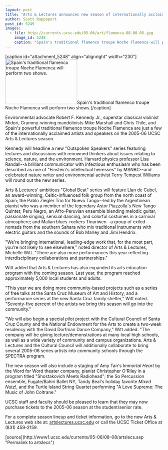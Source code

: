 ```yaml
---
layout: post
title: "Arts & Lectures announces new season of internationally acclaimed performers and speakers"
author: Scott Rappaport 
post_id: 5249
images:
  - file: http://currents.ucsc.edu/05-06/art/flamenca.08-08-05.jpg
    image_id: 5248
    caption: "Spain's traditional flamenco troupe Noche Flamenca will perform two shows."
---
```


[caption id="attachment_5248" align="alignright" width="230"]<a href="http://localhost/mysite/wp-content/uploads/2005/08/flamenca.08-08-05.jpg"><img class="size-full wp-image-5248" src="http://localhost/mysite/wp-content/uploads/2005/08/flamenca.08-08-05.jpg" alt="Spain's traditional flamenco troupe Noche Flamenca will perform two shows." width="230" height="144" /></a>Spain's traditional flamenco troupe Noche Flamenca will perform two shows.[/caption]
<a name="content" id="content"></a>
<p>
  Environmental advocate Robert F. Kennedy Jr., superstar classical violinist Midori, Grammy-winning mandolinists Mike Marshall and Chris Thile, and Spain's powerful traditional flamenco troupe Noche Flamenca are just a few of the internationally acclaimed artists and speakers on the 2005-06 UCSC Arts &amp; Lectures season.
</p>
<p>
  Kennedy will headline a new "Outspoken Speakers" series featuring lectures and discussions with renowned thinkers about issues relating to science, nature, and the environment. Harvard physics professor Lisa Randall--a brilliant communicator with infectious enthusiasm who has been described as one of "Einstein's intellectual heiresses" by MSNBC--and celebrated nature writer and environmental activist Terry Tempest Williams will round out the new series.
</p>
<p>
  Arts &amp; Lectures' ambitious "Global Beat" series will feature Llan de Cubel, an award-winning, Celtic-influenced folk group from the north coast of Spain; the Pablo Ziegler Trio for Nuevo Tango--led by the Argentinean pianist who was a member of the legendary Astor Piazzolla's New Tango Quintet; Peru Negro, an Afro-Peruvian ensemble blending melodic guitar, passionate singing, sensual dancing, and colorful costumes in a carnival atmosphere; and Malian blues-rockers Tinariwen--a group of exiled nomads from the southern Sahara who mix traditional instruments with electric guitars and the sounds of Bob Marley and Jimi Hendrix.
</p>
<p>
  "We're bringing international, leading-edge work that, for the most part, you're not likely to see elsewhere," noted director of Arts &amp; Lectures, Michelle Witt. "There are also more performances this year reflecting interdisciplinary collaborations and partnerships."
</p>
<p>
  Witt added that Arts &amp; Lectures has also expanded its arts education program with the coming season. Last year, the program reached approximately 5,000 local students and adults.
</p>
<p>
  "This year we are doing more community-based projects such as a series of free talks at the Santa Cruz Museum of Art and History, and a performance series at the new Santa Cruz family shelter," Witt noted. "Seventy-five percent of the artists we bring this season will go into the community."
</p>
<p>
  "We will also begin a special pilot project with the Cultural Council of Santa Cruz County and the National Endowment for the Arts to create a two-week residency with the David Dorfman Dance Company," Witt added. "The company will be giving lecture/demonstrations at many local high schools, as well as a wide variety of community and campus organizations. Arts &amp; Lectures and the Cultural Council will additionally collaborate to bring several 2005-06 series artists into community schools through the SPECTRA program.
</p>
<p>
  The new season will also include a staging of Amy Tan's <i>Immortal Heart</i> by the Word for Word theater company, pianist Christopher O'Riley in a program titled "Shostakovich Meets Radiohead"; the So Percussion ensemble, Fugate/Bahiri Ballet NY, Tandy Beal's holiday favorite <i>Mixed Nutz</i>!, and the Turtle Island String Quartet performing "A Love Supreme: The Music of John Coltrane."
</p>
<p>
  UCSC staff and faculty should be pleased to learn that they may now purchase tickets to the 2005-06 season at the student/senior rate.
</p>
<p>
  For a complete season lineup and ticket information, go to the new Arts &amp; Lectures web site at: <a href="http://artslectures.ucsc.edu/">artslectures.ucsc.edu</a> or call the UCSC Ticket Office at (831) 459-2159.
</p>
[source](http://www1.ucsc.edu/currents/05-06/08-08/artslecs.asp "Permalink to artslecs")
